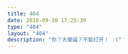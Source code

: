 ```yaml
---
title: 404
date: 2018-09-30 17:25:30
type: "404"
layout: "404"
description: "你？大傻逼？不能打开！ :("
---
```

